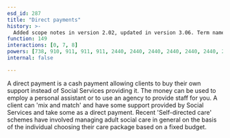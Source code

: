 ```yaml
---
esd_id: 287
title: "Direct payments"
history: >-
  Added scope notes in version 2.02, updated in version 3.06. Term name changed from 'Direct payments' to 'Social services - direct payments' in version 3.00. Name changed to 'Direct payments' in version 4.00.
function: 149
interactions: [0, 7, 8]
powers: [738, 910, 911, 911, 911, 2440, 2440, 2440, 2440, 2440, 2440, 2440, 2440, 2442, 2442, 2442, 2442, 2442, 2442, 2442, 2444, 2444, 2444, 2444, 2444, 2444, 2444, 2444, 2444, 2445, 2445, 2445, 2445, 2445, 2445, 2445, 2445, 2445, 2445, 2459, 2460, 2525, 2526, 2586, 2708, 2719, 2719, 2774, 2829, 2830, 2929, 3115, 3115, 3115, 3115, 3115, 3115]
internal: false

---
```


A direct payment is a cash payment allowing clients to buy their own support instead of Social Services providing it. The money can be used to employ a personal assistant or to use an agency to provide staff for you. A client can 'mix and match' and have some support provided by Social Services and take some as a direct payment. Recent 'Self-directed care' schemes have involved managing adult social care in general on the basis of the individual choosing their care package based on a fixed budget.

